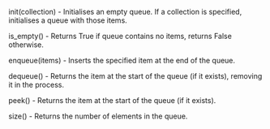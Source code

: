 
init(collection)      - Initialises an empty queue. If a collection is specified, initialises a queue with those items.

is_empty()            - Returns True if queue contains no items, returns False otherwise.

enqueue(items)        - Inserts the specified item at the end of the queue.

dequeue()             - Returns the item at the start of the queue (if it exists), removing it in the process.

peek()                - Returns the item at the start of the queue (if it exists).

size()                - Returns the number of elements in the queue.
